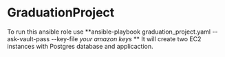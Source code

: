 # GraduationProject

To run this ansible role use **ansible-playbook graduation_project.yaml --ask-vault-pass --key-file *your amazon keys* **
It will create two EC2 instances with Postgres database and applicaction. 

